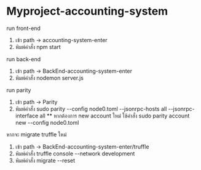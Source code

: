 # Myproject-accounting-system

run front-end
1) เข้า path -> accounting-system-enter
2) พิมพ์คำสั่ง npm start


run back-end
1) เข้า path -> BackEnd-accounting-system-enter
2) พิมพ์คำสั่ง nodemon server.js

run parity
1) เข้า path -> Parity
2) พิมพ์คำสั่ง sudo parity --config node0.toml --jsonrpc-hosts all --jsonrpc-interface all
** หากต้องการ new account ใหม่ ใช้คำสั่ง sudo parity account new --config node0.toml

หากจะ migrate truffle ใหม่
1) เข้า path -> BackEnd-accounting-system-enter/truffle
2) พิมพ์คำสั่ง truffle console --network development
3) พิมพ์คำสั่ง migrate --reset
